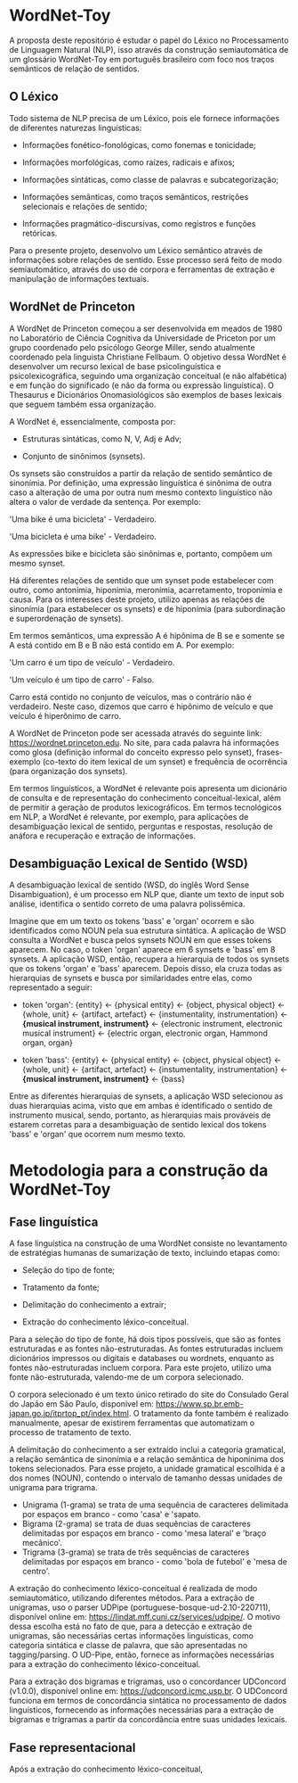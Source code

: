 # WordNet-Toy
A proposta deste repositório é estudar o papel do Léxico no Processamento de Linguagem Natural (NLP), isso através da construção semiautomática de um glossário WordNet-Toy em português brasileiro com foco nos traços semânticos de relação de sentidos.

## O Léxico
Todo sistema de NLP precisa de um Léxico, pois ele fornece informações de diferentes naturezas linguísticas:

- Informações fonético-fonológicas, como fonemas e tonicidade;

- Informações morfológicas, como raízes, radicais e afixos;

- Informações sintáticas, como classe de palavras e subcategorização;

- Informações semânticas, como traços semânticos, restrições selecionais e relações de sentido;

- Informações pragmático-discursivas, como registros e funções retóricas.

Para o presente projeto, desenvolvo um Léxico semântico através de informações sobre relações de sentido. Esse processo será feito de modo semiautomático, através do uso de corpora e ferramentas de extração e manipulação de informações textuais.

## WordNet de Princeton
A WordNet de Princeton começou a ser desenvolvida em meados de 1980 no Laboratório de Ciência Cognitiva da Universidade de Priceton por um grupo coordenado pelo psicólogo George Miller, sendo atualmente coordenado pela linguista Christiane Fellbaum. O objetivo dessa WordNet é desenvolver um recurso lexical de base psicolinguística e psicolexicográfica, seguindo uma organização conceitual (e não alfabética) e em função do significado (e não da forma ou expressão linguística). O Thesaurus e Dicionários Onomasiológicos são exemplos de bases lexicais que seguem também essa organização.

A WordNet é, essencialmente, composta por:

- Estruturas sintáticas, como N, V, Adj e Adv;

- Conjunto de sinônimos (synsets).

Os synsets são construídos a partir da relação de sentido semântico de sinonímia. Por definição, uma expressão linguística é sinônima de outra caso a alteração de uma por outra num mesmo contexto linguístico não altera o valor de verdade da sentença. Por exemplo:

'Uma bike é uma bicicleta' - Verdadeiro.

'Uma bicicleta é uma bike' - Verdadeiro.

As expressões bike e bicicleta são sinônimas e, portanto, compõem um mesmo synset.

Há diferentes relações de sentido que um synset pode estabelecer com outro, como antonímia, hiponímia, meronímia, acarretamento, troponímia e causa. Para os interesses deste projeto, utilizo apenas as relações de sinonímia (para estabelecer os synsets) e de hiponímia (para subordinação e superordenação de synsets).

Em termos semânticos, uma expressão A é hipônima de B se e somente se A está contido em B e B não está contido em A. Por exemplo:

'Um carro é um tipo de veículo' - Verdadeiro.

'Um veículo é um tipo de carro' - Falso.

Carro está contido no conjunto de veículos, mas o contrário não é verdadeiro. Neste caso, dizemos que carro é hipônimo de veículo e que veículo é hiperônimo de carro.

A WordNet de Princeton pode ser acessada através do seguinte link: <https://wordnet.princeton.edu>. No site, para cada palavra há informações como glosa (definição informal do conceito expresso pelo synset), frases-exemplo (co-texto do item lexical de um synset) e frequência de ocorrência (para organização dos synsets).

Em termos linguísticos, a WordNet é relevante pois apresenta um dicionário de consulta e de representação do conhecimento conceitual-lexical, além de permitir a geração de produtos lexicográficos. Em termos tecnológicos em NLP, a WordNet é relevante, por exemplo, para aplicações de desambiguação lexical de sentido, perguntas e respostas, resolução de anáfora e recuperação e extração de informações.

## Desambiguação Lexical de Sentido (WSD)
A desambiguação lexical de sentido (WSD, do inglês Word Sense Disambiguation), é um processo em NLP que, diante um texto de input sob análise, identifica o sentido correto de uma palavra polissêmica.

Imagine que em um texto os tokens 'bass' e 'organ' ocorrem e são identificados como NOUN pela sua estrutura sintática. A aplicação de WSD consulta a WordNet e busca pelos synsets NOUN em que esses tokens aparecem. No caso, o token 'organ' aparece em 6 synsets e 'bass' em 8 synsets. A aplicação WSD, então, recupera a hierarquia de todos os synsets que os tokens 'organ' e 'bass' aparecem. Depois disso, ela cruza todas as hierarquias de synsets e busca por similaridades entre elas, como representado a seguir:

- token 'organ': {entity} <- {physical entity} <- {object, physical object} <- {whole, unit} <- {artifact, artefact} <- {instumentality, instrumentation} <- **{musical instrument, instrument}** <- {electronic instrument, electronic musical instrument} <- {electric organ, electronic organ, Hammond organ, organ}

- token 'bass': {entity} <- {physical entity} <- {object, physical object} <- {whole, unit} <- {artifact, artefact} <- {instumentality, instrumentation} <- **{musical instrument, instrument}** <- {bass}

Entre as diferentes hierarquias de synsets, a aplicação WSD selecionou as duas hierarquias acima, visto que em ambas é identificado o sentido de instrumento musical, sendo, portanto, as hierarquias mais prováveis de estarem corretas para a desambiguação de sentido lexical dos tokens 'bass' e 'organ' que ocorrem num mesmo texto.

# Metodologia para a construção da WordNet-Toy

## Fase linguística
A fase linguística na construção de uma WordNet consiste no levantamento de estratégias humanas de sumarização de texto, incluindo etapas como:

- Seleção do tipo de fonte;

- Tratamento da fonte;

- Delimitação do conhecimento a extrair;

- Extração do conhecimento léxico-conceitual.

Para a seleção do tipo de fonte, há dois tipos possíveis, que são as fontes estruturadas e as fontes não-estruturadas. As fontes estruturadas incluem dicionários impressos ou digitais e databases ou wordnets, enquanto as fontes não-estruturadas incluem corpora. Para este projeto, utilizo uma fonte não-estruturada, valendo-me de um corpora selecionado.

O corpora selecionado é um texto único retirado do site do Consulado Geral do Japão em São Paulo, disponível em: <https://www.sp.br.emb-japan.go.jp/itprtop_pt/index.html>. O tratamento da fonte também é realizado manualmente, apesar de existirem ferramentas que automatizam o processo de tratamento de texto.

A delimitação do conhecimento a ser extraído inclui a categoria gramatical, a relação semântica de sinonímia e a relação semântica de hiponínima dos tokens selecionados. Para esse projeto, a unidade gramatical escolhida é a dos nomes (NOUN), contendo o intervalo de tamanho dessas unidades de unigrama para trigrama.

- Unigrama (1-grama) se trata de uma sequência de caracteres delimitada por espaços em branco - como 'casa' e 'sapato.
- Bigrama (2-grama) se trata de duas sequências de caracteres delimitadas por espaços em branco - como 'mesa lateral' e 'braço mecânico'.
- Trigrama (3-grama) se trata de três sequências de caracteres delimitadas por espaços em branco - como 'bola de futebol' e 'mesa de centro'.

A extração do conhecimento léxico-conceitual é realizada de modo semiautomático, utilizando diferentes métodos. Para a extração de unigramas, uso o parser UDPipe (portuguese-bosque-ud-2.10-220711), disponível online em: <https://lindat.mff.cuni.cz/services/udpipe/>. O motivo dessa escolha está no fato de que, para a detecção e extração de unigramas, são necessárias certas informações linguísticas, como categoria sintática e classe de palavra, que são apresentadas no tagging/parsing. O UD-Pipe, então, fornece as informações necessárias para a extração do conhecimento léxico-conceitual.

Para a extração dos bigramas e trigramas, uso o concordancer UDConcord (v1.0.0), disponível online em: <https://udconcord.icmc.usp.br>. O UDConcord funciona em termos de concordância sintática no processamento de dados linguísticos, fornecendo as informações necessárias para a extração de bigramas e trigramas a partir da concordância entre suas unidades lexicais.

## Fase representacional
Após a extração do conhecimento léxico-conceitual, 
